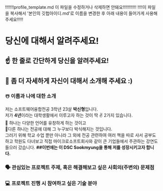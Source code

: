 !!!!!!!profile_template.md 이 파일을 수정하거나 삭제하면 안돼요!!!!!!!!!!!
!!!!이 파일을 복사해서 '본인의 깃헙아이디.md'로 이름을 변경한 후 아래 내용이 들어가게 사용해주세요!!!!!

# 당신에 대해서 알려주세요!

## ☝️ 한 줄로 간단하게 당신을 알려주세요!


## 🙌 좀 더 자세하게 자신이 대해서 소개해 주세요 :)

### ☃️ 이름과 나에 대한 소개
저는 소프트웨어융합전공 3학년 23살 <b>박신형</b>입니다. <br/>
저가 <b>4년</b>이라는 대학생활에서 이루고자 하는 것이 딱 ✌ 2가지 있습니다. <br/>
🔹 하나는 다양한 언어를 유창하게 하는 것이고 <br/>
🔹다른 하나는 전공에 대해 그 누구보다 박식해지는 것입니다. <br/>
그러기 위해 학교 수업 뿐만 아니라 그 외에 전공 관련하여 여러  책을 따로 사서 공부도 하고 학원도 다녀보고 직접 마이크로소프트회사와 같이 큰 기업들에서 주관하는 강연도 들으러 갔습니다. <b>##이번에는 이 DSC Sookmyung을 통해 저를 성장시키고자 합니다.</b><br/>

### 🗣 관심있는 프로젝트 주제, 혹은 해결해보고 싶은 사회의(주변의) 문제점

### 💻 프로젝트 진행 시 참여하고 싶은 기술 분야
